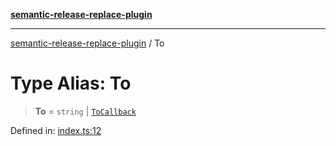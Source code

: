 [**semantic-release-replace-plugin**](../README.md)

***

[semantic-release-replace-plugin](../README.md) / To

# Type Alias: To

> **To** = `string` \| [`ToCallback`](ToCallback.md)

Defined in: [index.ts:12](https://github.com/centralnicgroup-opensource/rtldev-middleware-semantic-release-replace-plugin/blob/bf2002c6e8e79110f88c009ee5c1e8d96f20a0b2/src/index.ts#L12)

